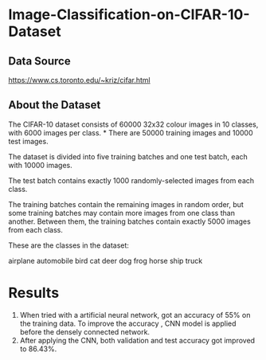 # Image-Classification-on-CIFAR-10-Dataset

## Data Source
https://www.cs.toronto.edu/~kriz/cifar.html

## About the Dataset
The CIFAR-10 dataset consists of 60000 32x32 colour images in 10 classes, with 6000 images per class. * There are 50000 training images and 10000 test images.

The dataset is divided into five training batches and one test batch, each with 10000 images.

The test batch contains exactly 1000 randomly-selected images from each class.

The training batches contain the remaining images in random order, but some training batches may contain more images from one class than another. Between them, the training batches contain exactly 5000 images from each class.

These are the classes in the dataset:

airplane
automobile
bird
cat
deer
dog
frog
horse
ship
truck

# Results
1. When tried with a artificial neural network, got an accuracy of 55% on the training data. To improve the accuracy , CNN model is applied before the densely connected network.
2. After applying the CNN, both validation and test accuracy got improved to 86.43%.

